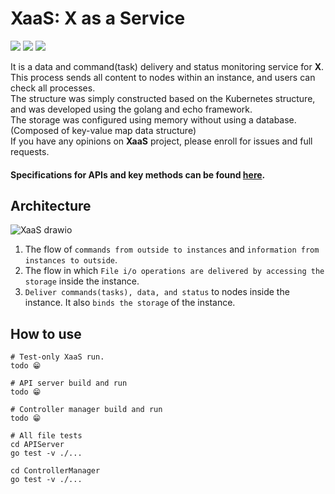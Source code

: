 # XaaS: X as a Service

<div align="left">
  <img src="https://img.shields.io/badge/Go-1.17-00ADD8?logo=Go"> 
  <img src="https://img.shields.io/badge/Docker-20.10.7-2496ED?logo=Docker">
  <img src="https://img.shields.io/badge/Echo-3.3.10-ffffff?logo=Echo">
</div>

It is a data and command(task) delivery and status monitoring service for **X**.  
This process sends all content to nodes within an instance, and users can check all processes.  
The structure was simply constructed based on the Kubernetes structure, and was developed using the golang and echo framework.  
The storage was configured using memory without using a database. (Composed of key-value map data structure)  
If you have any opinions on **XaaS** project, please enroll for issues and full requests.  
#### Specifications for APIs and key methods can be found [here](https://dev-beom.github.io/XaaS).

## Architecture
![XaaS drawio](https://user-images.githubusercontent.com/66074802/148428900-aa5c780a-222e-4d99-9da3-e2fce1fed47d.png)  
1. The flow of `commands from outside to instances` and `information from instances to outside`.  
2. The flow in which `File i/o operations are delivered by accessing the storage` inside the instance.  
3. `Deliver commands(tasks), data, and status` to nodes inside the instance. It also `binds the storage` of the instance.  

## How to use
```shell
# Test-only XaaS run.
todo 😁

# API server build and run
todo 😁

# Controller manager build and run
todo 😁

# All file tests
cd APIServer
go test -v ./...

cd ControllerManager
go test -v ./... 
```
